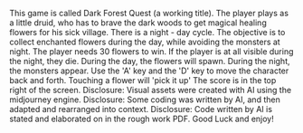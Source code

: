 This game is called Dark Forest Quest (a working title). The player plays as a little druid, who has to brave the dark woods to get magical healing flowers for his sick village.
There is a night - day cycle.
The objective is to collect enchanted flowers during the day, while avoiding the monsters at night.
The player needs 30 flowers to win.
If the player is at all visible during the night, they die.
During the day, the flowers will spawn.
During the night, the monsters appear.
Use the 'A' key and the 'D' key to move the character back and forth.
Touching a flower will 'pick it up'
The score is in the top right of the screen.
Disclosure: Visual assets were created with AI using the midjourney engine.
Disclosure: Some coding was written by AI, and then adapted and rearranged into context.
Disclosure: Code written by AI is stated and elaborated on in the rough work PDF.
Good Luck and enjoy!
